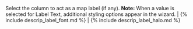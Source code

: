 Select the column to act as a map label (if any).  **Note:** When a value is selected for Label Text, additional styling options appear in the wizard.
| {% include descrip_label_font.md %}
| {% include descrip_label_halo.md %} 